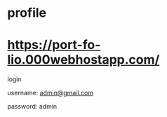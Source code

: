 # profile

# https://port-fo-lio.000webhostapp.com/


login

username: admin@gmail.com

password: admin